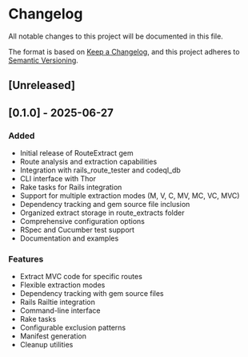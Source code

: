 # Changelog

All notable changes to this project will be documented in this file.

The format is based on [Keep a Changelog](https://keepachangelog.com/en/1.0.0/),
and this project adheres to [Semantic Versioning](https://semver.org/spec/v2.0.0.html).

## [Unreleased]

## [0.1.0] - 2025-06-27

### Added
- Initial release of RouteExtract gem
- Route analysis and extraction capabilities
- Integration with rails_route_tester and codeql_db
- CLI interface with Thor
- Rake tasks for Rails integration
- Support for multiple extraction modes (M, V, C, MV, MC, VC, MVC)
- Dependency tracking and gem source file inclusion
- Organized extract storage in route_extracts folder
- Comprehensive configuration options
- RSpec and Cucumber test support
- Documentation and examples

### Features
- Extract MVC code for specific routes
- Flexible extraction modes
- Dependency tracking with gem source files
- Rails Railtie integration
- Command-line interface
- Rake tasks
- Configurable exclusion patterns
- Manifest generation
- Cleanup utilities


